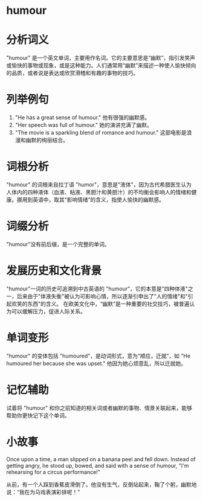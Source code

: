 # humour

# 分析词义

  

"humour" 是一个英文单词，主要用作名词。它的主要意思是“幽默”，指引发笑声或愉快的事物或现象，或是这种能力。人们通常用“幽默”来描述一种使人愉快倾向的品质，或者说是表达或欣赏滑稽和有趣的事物的技巧。

  

# 列举例句

  

1.  "He has a great sense of humour." 他有很强的幽默感。
2.  "Her speech was full of humour." 她的演讲充满了幽默。
3.  "The movie is a sparkling blend of romance and humour." 这部电影是浪漫和幽默的绚丽结合。

  

# 词根分析

  

"humour" 的词根来自拉丁语 "humor"，意思是"液体"，因为古代希腊医生认为人体内的四种液体（血液、粘液、黑胆汁和黄胆汁）的不均衡会影响人的情绪和健康。挪用到英语中，取其“影响情绪”的含义，指使人愉快的幽默感。

  

# 词缀分析

  

"humour"没有前后缀，是一个完整的单词。

  

# 发展历史和文化背景

  

"humour"一词的历史可追溯到中古英语的 "humour"，它的本意是"四种体液"之一，后来由于"体液失衡"被认为可影响心情，所以逐渐引申出了"人的情绪"和"引起欢笑的东西"的含义。 在欧美文化中，“幽默”是一种重要的社交技巧，被普遍认为可以缓解压力，促进人际关系。

  

# 单词变形

  

"humour" 的变体包括 "humoured"，是动词形式，意为“顺应，迁就”，如 "He humoured her because she was upset." 他因为她心烦意乱，所以迁就她。

  

# 记忆辅助

  

试着将 "humour" 和你之前知道的相关词或者幽默的事物、情景关联起来，能够帮助你更快记下这个单词。

  

# 小故事

  

Once upon a time, a man slipped on a banana peel and fell down. Instead of getting angry, he stood up, bowed, and said with a sense of humour, "I'm rehearsing for a circus performance!"

  

从前，有一个人踩到香蕉皮滑倒了。他没有生气，反倒站起来，鞠了个躬，幽默地说：“我在为马戏表演彩排呢！”
